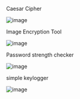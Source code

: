 Caesar Cipher

![image](https://github.com/user-attachments/assets/17bb95f1-cea1-49ad-bb57-09796d8718f3)

Image Encryption Tool 

![image](https://github.com/user-attachments/assets/27113be4-0afc-4912-9a64-cbe398062f9b)

Password strength checker 

![image](https://github.com/user-attachments/assets/1540f0e2-ee7b-49d0-b9bf-382fc7bbd0e0)

simple keylogger

![image](https://github.com/user-attachments/assets/e00fba8f-e16d-49d5-bdd7-8a6b7c905e28)

